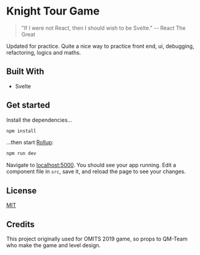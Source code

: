 # Knight Tour Game

> "If I were not React, then I should wish to be Svelte." -- React The Great

Updated for practice. Quite a nice way to practice front end, ui, debugging, refactoring, logics and maths.

## Built With

- Svelte

## Get started

Install the dependencies...

```bash
npm install
```

...then start [Rollup](https://rollupjs.org):

```bash
npm run dev
```

Navigate to [localhost:5000](http://localhost:5000). You should see your app running. Edit a component file in `src`, save it, and reload the page to see your changes.

## License

[MIT](https://choosealicense.com/licenses/mit/)

## Credits

This project originally used for OMITS 2019 game, so props to QM-Team who make the game and level design.
